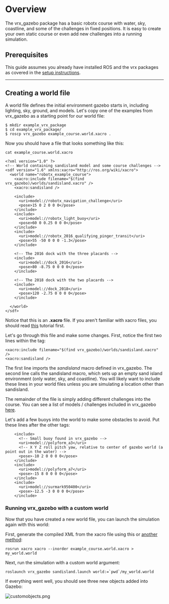 # Overview
The vrx_gazebo package has a basic robotx course with water, sky, coastline, and some of the challenges in fixed positions. It is easy to create your own static course or even add new challenges into a running simulation.

## Prerequisites
This guide assumes you already have installed ROS and the vrx packages as covered in the [setup instructions](https://bitbucket.org/osrf/vrx/wiki/tutorials/SystemSetupInstall).

***
## Creating a world file
A world file defines the initial environment gazebo starts in, including lighting, sky, ground, and models. Let's copy one of the examples from vrx_gazebo as a starting point for our world file:
```
$ mkdir example_vrx_package
$ cd example_vrx_package/
$ roscp vrx_gazebo example_course.world.xacro .
```
Now you should have a file that looks something like this:
```
cat example_course.world.xacro
```
```
<?xml version="1.0" ?>
<!-- World containing sandisland model and some course challenges -->
<sdf version="1.6" xmlns:xacro="http://ros.org/wiki/xacro">
  <world name="robotx_example_course">
    <xacro:include filename="$(find vrx_gazebo)/worlds/sandisland.xacro" />
    <xacro:sandisland />

    <include>
      <uri>model://robotx_navigation_challenge</uri>
      <pose>15 0 2 0 0 0</pose>
    </include>
    <include>
      <uri>model://robotx_light_buoy</uri>
      <pose>60 0 0.25 0 0 0</pose>
    </include>
    <include>
      <uri>model://robotx_2016_qualifying_pinger_transit</uri>
      <pose>55 -50 0 0 0 -1.3</pose>
    </include>

    <!-- The 2016 dock with the three placards -->
    <include>
      <uri>model://dock_2016</uri>
      <pose>80 -8.75 0 0 0 0</pose>
    </include>

    <!-- The 2018 dock with the two placards -->
    <include>
      <uri>model://dock_2018</uri>
      <pose>120 -2.75 0 0 0 0</pose>
    </include>

  </world>
</sdf>
```
Notice that this is an **.xacro** file. If you aren't familiar with xacro files, you should read [this](https://bitbucket.org/osrf/vrx/wiki/tutorials/Working%20with%20xacro%20files) tutorial first.

Let's go through this file and make some changes. First, notice the first two lines within the **<world>** tag:
```
<xacro:include filename="$(find vrx_gazebo)/worlds/sandisland.xacro" />
<xacro:sandisland />
```
The first line imports the *sandisland* macro defined in vrx_gazebo. The second line calls the sandisland macro, which sets up an empty sand island environment (only water, sky, and coastline). You will likely want to include these lines in your world files unless you are simulating a location other than sandisland.

The remainder of the file is simply adding different challenges into the course. You can see a list of models / challenges included in vrx_gazebo [here](https://bitbucket.org/osrf/vrx/src/default/vrx_gazebo/README.md).

Let's add a few buoys into the world to make some obstacles to avoid. Put these lines after the other **<include>** tags:
```
    <include>
      <!-- Small buoy found in vrx_gazebo -->
      <uri>model://polyform_a3</uri>
      <!-- X Y Z roll pitch yaw, relative to center of gazebo world (a point out in the water) -->
      <pose>-10 2 0 0 0 0</pose>
    </include>
    <include>
      <uri>model://polyform_a7</uri>
      <pose>-15 8 0 0 0 0</pose>
    </include>
    <include>
      <uri>model://surmark950400</uri>
      <pose>-12.5 -3 0 0 0 0</pose>
    </include>
```

### Running vrx_gazebo with a custom world
Now that you have created a new world file, you can launch the simulation again with this world:

First, generate the compiled XML from the xacro file using this or [another method](https://bitbucket.org/osrf/vrx/wiki/tutorials/Working%20with%20xacro%20files):
```
rosrun xacro xacro --inorder example_course.world.xacro > my_world.world
```
Next, run the simulation with a custom world argument:
```
roslaunch vrx_gazebo sandisland.launch world:=`pwd`/my_world.world
```
If everything went well, you should see three new objects added into Gazebo:

![customobjects.png](https://bitbucket.org/repo/BgXLzgM/images/3874067301-customobjects.png)